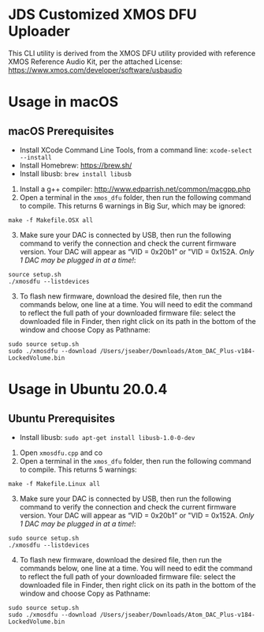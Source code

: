# JDS Customized XMOS DFU Uploader
This CLI utility is derived from the XMOS DFU utility provided with reference XMOS Reference Audio Kit, per the attached License:
https://www.xmos.com/developer/software/usbaudio

# Usage in macOS

## macOS Prerequisites
- Install XCode Command Line Tools, from a command line: `xcode-select --install`
- Install Homebrew: https://brew.sh/
- Install libusb: `brew install libusb`

1. Install a g++ compiler: http://www.edparrish.net/common/macgpp.php
2. Open a terminal in the `xmos_dfu` folder, then run the following command to compile. This returns 6 warnings in Big Sur, which may be ignored:
```
make -f Makefile.OSX all
```
3. Make sure your DAC is connected by USB, then run the following command to verify the connection and check the current firmware version. Your DAC will appear as “VID = 0x20b1” or "VID = 0x152A. *Only 1 DAC may be plugged in at a time!*:
```
source setup.sh 
./xmosdfu --listdevices
```
3. To flash new firmware, download the desired file, then run the commands below, one line at a time. You will need to edit the command to reflect the full path of your downloaded firmware file: select the downloaded file in Finder, then right click on its path in the bottom of the window and choose Copy <filename> as Pathname:
```
sudo source setup.sh 
sudo ./xmosdfu --download /Users/jseaber/Downloads/Atom_DAC_Plus-v184-LockedVolume.bin
```

# Usage in Ubuntu 20.0.4
## Ubuntu Prerequisites
- Install libusb: `sudo apt-get install libusb-1.0-0-dev`

1. Open `xmosdfu.cpp` and co 
2. Open a terminal in the `xmos_dfu` folder, then run the following command to compile. This returns 5 warnings:
```
make -f Makefile.Linux all
```
3. Make sure your DAC is connected by USB, then run the following command to verify the connection and check the current firmware version. Your DAC will appear as “VID = 0x20b1” or "VID = 0x152A. *Only 1 DAC may be plugged in at a time!*:
```
sudo source setup.sh 
./xmosdfu --listdevices
```
4. To flash new firmware, download the desired file, then run the commands below, one line at a time. You will need to edit the command to reflect the full path of your downloaded firmware file: select the downloaded file in Finder, then right click on its path in the bottom of the window and choose Copy <filename> as Pathname:  
```
sudo source setup.sh 
sudo ./xmosdfu --download /Users/jseaber/Downloads/Atom_DAC_Plus-v184-LockedVolume.bin
```